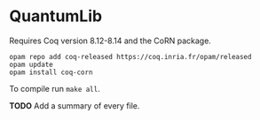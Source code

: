 # QuantumLib

Requires Coq version 8.12-8.14 and the CoRN package.

```
opam repo add coq-released https://coq.inria.fr/opam/released
opam update
opam install coq-corn
```

To compile run `make all`.

**TODO** Add a summary of every file.